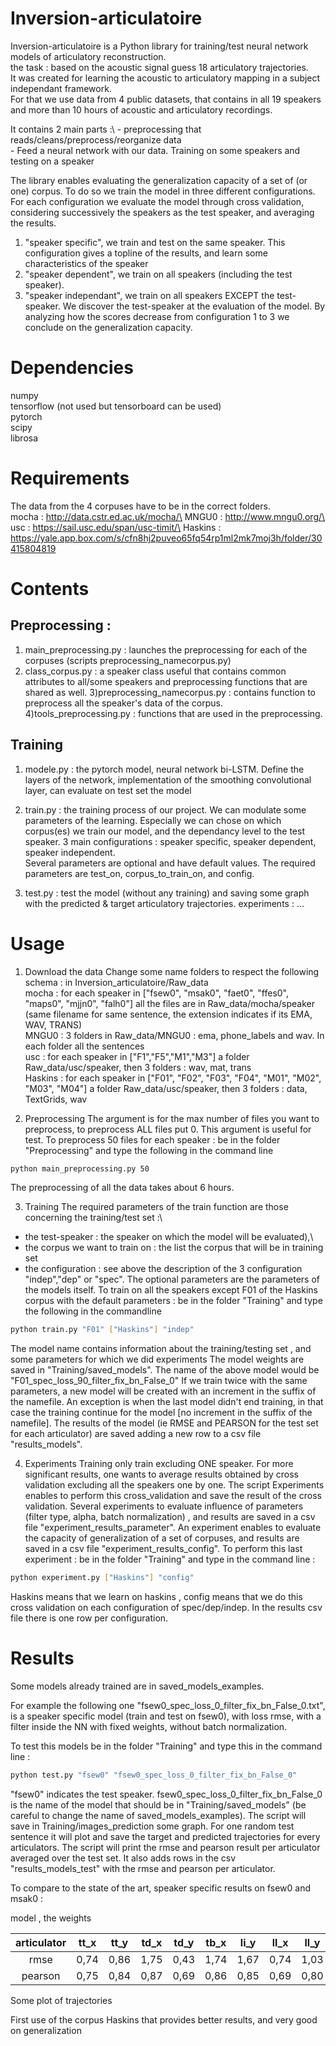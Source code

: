 # Inversion-articulatoire

Inversion-articulatoire is a Python library for training/test neural network models of articulatory reconstruction.\
the task : based on the acoustic signal guess 18 articulatory trajectories. \
It was created for learning the acoustic to articulatory mapping in a subject independant framework.\
For that we use data from 4 public datasets, that contains in all 19 speakers and more than 10 hours of acoustic and articulatory recordings.

It contains 2 main parts :\ 
	- preprocessing that reads/cleans/preprocess/reorganize data\
	- Feed a neural network with our data. Training  on some speakers and testing on a speaker

The library enables evaluating the generalization capacity of a set of (or one) corpus.
 To do so we train the model in three different configurations. 
 For each configuration we evaluate the model through cross validation, considering successively the speakers as the test speaker, and averaging the results.
 1) "speaker specific", we train and test on the same speaker. This configuration gives a topline of the results, and learn some characteristics of the speaker
 2) "speaker dependent", we train on all speakers (including the test speaker). 
 3) "speaker independant", we train on all speakers EXCEPT the test-speaker. We discover the test-speaker at the evaluation of the model. 
 By analyzing how the scores decrease from configuration 1 to 3 we conclude on the generalization capacity.

# Dependencies
numpy\
tensorflow (not used but tensorboard can be used)\
pytorch\
scipy\
librosa

# Requirements
The data from the 4 corpuses have to be in the correct folders.\
mocha : http://data.cstr.ed.ac.uk/mocha/\
MNGU0 : http://www.mngu0.org/\
usc : https://sail.usc.edu/span/usc-timit/\
Haskins : https://yale.app.box.com/s/cfn8hj2puveo65fq54rp1ml2mk7moj3h/folder/30415804819



# Contents

## Preprocessing :
1) main_preprocessing.py : launches the preprocessing for each of the corpuses (scripts preprocessing_namecorpus.py)
2) class_corpus.py : a speaker class useful that contains common attributes to all/some speakers and preprocessing functions that are shared as well.
3)preprocessing_namecorpus.py : contains function to preprocess all the speaker's data of the corpus.
4)tools_preprocessing.py : functions that are used in the preprocessing. 

## Training 
1) modele.py : the pytorch model, neural network bi-LSTM. Define the layers of the network, implementation of the smoothing convolutional layer, can evaluate on test set the model

2) train.py : the training process of our project. We can modulate some parameters of the learning. Especially we can chose on which corpus(es) we train our model, and the dependancy level to the test speaker.
3 main configurations : speaker specific, speaker dependent, speaker independent.  
Several parameters are optional and have default values. The required parameters are test_on, corpus_to_train_on, and config.

3) test.py : test the model (without any training) and saving some graph with the predicted & target articulatory trajectories.
experiments : ...

# Usage
1) Download the data 
Change some name folders to respect the following schema : in Inversion_articulatoire/Raw_data\
mocha :  for each speaker in ["fsew0", "msak0", "faet0", "ffes0", "maps0", "mjjn0", "falh0"] all the files are in Raw_data/mocha/speaker 
(same filename for same sentence, the extension indicates if its EMA, WAV, TRANS)\
MNGU0 : 3 folders in Raw_data/MNGU0 : ema, phone_labels and wav. In each folder all the sentences\
usc : for each speaker in ["F1","F5","M1","M3"] a folder  Raw_data/usc/speaker, then 3 folders : wav, mat, trans\
Haskins : for each speaker in ["F01", "F02", "F03", "F04", "M01", "M02", "M03", "M04"] a folder Raw_data/usc/speaker, then 3 folders : data, TextGrids, wav 

2) Preprocessing 
The argument is for the max number of files you want to preprocess, to preprocess ALL files put 0. This argument is useful for test.
To preprocess 50 files for each speaker : be in the folder "Preprocessing" and type the following in the command line 
```bash
python main_preprocessing.py 50 
```
The preprocessing of all the data takes about 6 hours.

3) Training 
The required parameters of the train function are those concerning the training/test set :\
- the test-speaker : the speaker on which the model will be evaluated),\
-  the corpus we want to train on  : the list the corpus that will be in training set
- the configuration : see above the description of the 3 configuration "indep","dep" or "spec".
The optional parameters are the parameters of the models itself.
To train on all the speakers except F01 of the Haskins corpus with the default parameters : be in the folder "Training" and type the following in the commandline
```bash
python train.py "F01" ["Haskins"] "indep"  
```

The model name contains information about the training/testing set , and some parameters for which we did experiments 
The model weights are saved in "Training/saved_models". The name of the above model would be "F01_spec_loss_90_filter_fix_bn_False_0"
If we train twice with the same parameters, a new model will be created with an increment in the suffix of the namefile.
An exception is when the last model didn't end training, in that case the training continue for the model [no increment in the suffix of the namefile].
The results of the model (ie RMSE and PEARSON for the test set for each articulator) are saved adding a new row to a csv file "results_models". 


4) Experiments
Training only train excluding ONE speaker. For more significant results, one wants to average results obtained by cross validation excluding all the speakers one by one.
The script Experiments enables to perform this cross_validation and save the result of the cross validation.
Several experiments to evaluate influence of parameters (filter type, alpha, batch normalization) , and results are saved in a csv file "experiment_results_parameter".
An experiment enables to evaluate the capacity of generalization of a set of corpuses, and results are saved in a csv file "experiment_results_config".
To perform this last experiment : be in the folder "Training" and type in the command line :
 
```bash
python experiment.py ["Haskins"] "config"  
```
Haskins means that we learn on haskins , config means that we do this cross validation on each configuration of spec/dep/indep.
In the results csv file there is one row per configuration.





# Results 
Some models already trained are in saved_models_examples.

For example the following one  "fsew0_spec_loss_0_filter_fix_bn_False_0.txt", is a speaker specific model (train and test on fsew0), with loss rmse, 
with a filter inside the NN with fixed weights, without batch normalization.

To test this models be in the folder "Training" and type this in the command line :
```bash
python test.py "fsew0" "fsew0_spec_loss_0_filter_fix_bn_False_0"
```
"fsew0" indicates the test speaker.  fsew0_spec_loss_0_filter_fix_bn_False_0 is the name of the model that should be in "Training/saved_models" (be careful to change the name of saved_models_examples).
The script will save in Training/images_prediction some graph. For one random test sentence it will plot and save the target and predicted trajectories for every articulators. 
The script will print the rmse and pearson result  per articulator averaged over the test set. It also adds rows in the csv "results_models_test" with the rmse and pearson per articulator.


To compare to the state of the art, speaker specific results on fsew0 and msak0 :

model , 
the weights 


| articulator |     tt_x    |     tt_y    |     td_x    |     td_y    |     tb_x    |     li_y    |     ll_x    |     ll_y    |     ttcl    |     v_x     |     v_y     |
|:-----------:|:-----------:|:-----------:|:-----------:|:-----------:|:-----------:|:-----------:|:-----------:|:-----------:|:-----------:|:-----------:|:-----------:|
|     rmse    |       0,74  |       0,86  |       1,75  |       0,43  |       1,74  |       1,67  |       0,74  |       1,03  |       0,05  |       1,71  |       1,53  |
|   pearson   |       0,75  |       0,84  |       0,87  |       0,69  |       0,86  |       0,85  |       0,69  |       0,80  |       0,86  |       0,89  |       0,92  |



Some plot of trajectories 

First use of the corpus Haskins that provides better results, and very good on generalization 




